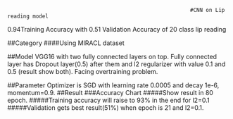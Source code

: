                                                               #CNN on Lip reading model  
0.94Training Accuracy with 0.51 Validation Accuracy of 20 class lip reading

##Category
####Using MIRACL dataset

##Model
VGG16 with two fully connected layers on top. Fully connected layer has Dropout layer(0.5) after them and l2 regularizer with value 0.1 and 0.5 (result show both). Facing overtraining problem.

##Parameter
Optimizer is SGD with learning rate 0.0005 and decay 1e-6, momentum=0.9.
##Result
###Accuracy Chart
#####Show result in 80 epoch.
#####Training accuracy will raise to 93% in the end for l2=0.1
#####Validation gets best result(51%) when epoch is 21 and l2=0.1.


